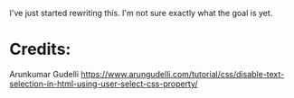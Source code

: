 I've just started rewriting this.  I'm not sure exactly what the goal is yet.

# Credits:
Arunkumar Gudelli
https://www.arungudelli.com/tutorial/css/disable-text-selection-in-html-using-user-select-css-property/
